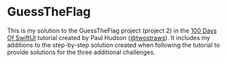 # GuessTheFlag

This is my solution to the GuessTheFlag project (project 2) in the [100 Days Of SwiftUI](https://www.hackingwithswift.com/100/swiftui/) tutorial created by
Paul Hudson ([@twostraws](https://github.com/twostraws)). It includes my additions to the step-by-step solution created when following the tutorial
to provide solutions for the three additional challenges.
